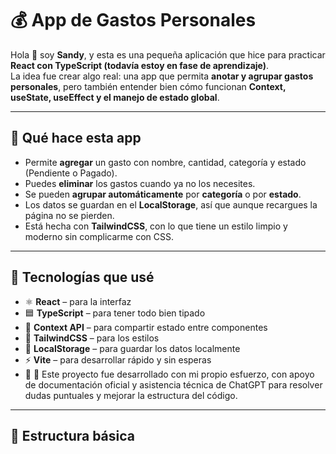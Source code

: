 # 💰 App de Gastos Personales

Hola 👋 soy **Sandy**, y esta es una pequeña aplicación que hice para practicar **React con TypeScript (todavía estoy en fase de aprendizaje)**.  
La idea fue crear algo real: una app que permita **anotar y agrupar gastos personales**, pero también entender bien cómo funcionan **Context, useState, useEffect y el manejo de estado global**.

---

## 🚀 Qué hace esta app

- Permite **agregar** un gasto con nombre, cantidad, categoría y estado (Pendiente o Pagado).
- Puedes **eliminar** los gastos cuando ya no los necesites.
- Se pueden **agrupar automáticamente** por **categoría** o por **estado**.
- Los datos se guardan en el **LocalStorage**, así que aunque recargues la página no se pierden.
- Está hecha con **TailwindCSS**, con lo que tiene un estilo limpio y moderno sin complicarme con CSS.

---

## 🧩 Tecnologías que usé

- ⚛️ **React** – para la interfaz  
- 🟦 **TypeScript** – para tener todo bien tipado  
- 🧠 **Context API** – para compartir estado entre componentes  
- 🎨 **TailwindCSS** – para los estilos  
- 💾 **LocalStorage** – para guardar los datos localmente  
- ⚡ **Vite** – para desarrollar rápido y sin esperas
- 🤖 🧩 Este proyecto fue desarrollado con mi propio esfuerzo, con apoyo de documentación oficial y asistencia técnica de ChatGPT para resolver dudas puntuales y mejorar la estructura del código.


---

## 📂 Estructura básica